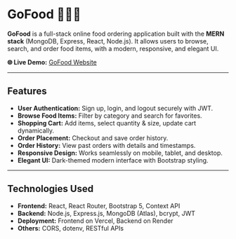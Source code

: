 # GoFood 🍔🥐🍖

**GoFood** is a full-stack online food ordering application built with the **MERN stack** (MongoDB, Express, React, Node.js). It allows users to browse, search, and order food items, with a modern, responsive, and elegant UI.  

**🌐 Live Demo:** [GoFood Website](https://go-food-frontend-zeta.vercel.app/)

---

## Features

- **User Authentication:** Sign up, login, and logout securely with JWT.
- **Browse Food Items:** Filter by category and search for favorites.
- **Shopping Cart:** Add items, select quantity & size, update cart dynamically.
- **Order Placement:** Checkout and save order history.
- **Order History:** View past orders with details and timestamps.
- **Responsive Design:** Works seamlessly on mobile, tablet, and desktop.
- **Elegant UI:** Dark-themed modern interface with Bootstrap styling.

---

## Technologies Used

- **Frontend:** React, React Router, Bootstrap 5, Context API  
- **Backend:** Node.js, Express.js, MongoDB (Atlas), bcrypt, JWT  
- **Deployment:** Frontend on Vercel, Backend on Render  
- **Others:** CORS, dotenv, RESTful APIs


